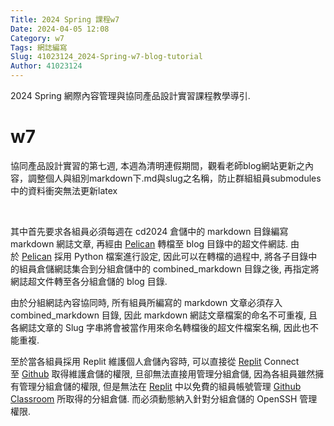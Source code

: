 ```yaml
---
Title: 2024 Spring 課程w7
Date: 2024-04-05 12:08
Category: w7
Tags: 網誌編寫
Slug: 41023124_2024-Spring-w7-blog-tutorial
Author: 41023124
---
```


2024 Spring 網際內容管理與協同產品設計實習課程教學導引.

<!-- PELICAN_END_SUMMARY -->

# w7

<p><span>協同產品設計實習的第七週, 本週為清明連假期間，觀看老師blog網站更新之內容，調整個人與組別markdown下.md與slug之名稱，防止群組組員submodules中的資料衝突無法更新latex</span></p>
<p><br><span></span></p>
<p>其中首先要求各組員必須每週在 cd2024 倉儲中的 markdown 目錄編寫 markdown 網誌文章, 再經由<span>&nbsp;</span><a href="https://getpelican.com/">Pelican</a><span>&nbsp;</span>轉檔至 blog 目錄中的超文件網誌. 由於<span>&nbsp;</span><a href="https://getpelican.com/">Pelican</a><span>&nbsp;</span>採用 Python 檔案進行設定, 因此可以在轉檔的過程中, 將各子目錄中的組員倉儲網誌集合到分組倉儲中的 combined_markdown 目錄之後, 再指定將網誌超文件轉至各分組倉儲的 blog 目錄.</p>
<p>由於分組網誌內容協同時, 所有組員所編寫的 markdown 文章必須存入 combined_markdown 目錄, 因此 markdown 網誌文章檔案的命名不可重複, 且各網誌文章的 Slug 字串將會被當作用來命名轉檔後的超文件檔案名稱, 因此也不能重複.</p>
<p>至於當各組員採用 Replit 維護個人倉儲內容時, 可以直接從<span>&nbsp;</span><a href="https://replit.com/">Replit</a><span>&nbsp;</span>Connect 至<span>&nbsp;</span><a href="https://github.com/">Github</a><span>&nbsp;</span>取得維護倉儲的權限, 旦卻無法直接用管理分組倉儲, 因為各組員雖然擁有管理分組倉儲的權限, 但是無法在<span>&nbsp;</span><a href="https://replit.com/">Replit</a><span>&nbsp;</span>中以免費的組員帳號管理<span>&nbsp;</span><a href="https://classroom.github.com/">Github Classroom</a><span>&nbsp;</span>所取得的分組倉儲. 而必須動態納入針對分組倉儲的 OpenSSH 管理權限.</p>
<p></p>
<p></p>